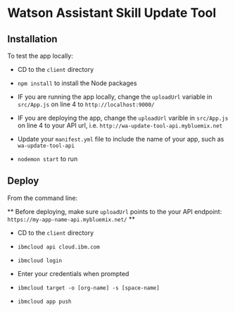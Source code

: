 # Watson Assistant Skill Update Tool

## Installation

To test the app locally:

- CD to the `client` directory

- `npm install` to install the Node packages

- IF you are running the app locally, change the `uploadUrl` variable in `src/App.js` on line 4 to `http://localhost:9000/`

- IF you are deploying the app, change the `uploadUrl` varible in `src/App.js` on line 4 to your API url, i.e. `http://wa-update-tool-api.mybluemix.net`

- Update your `manifest.yml` file to include the name of your app, such as `wa-update-tool-api`

- `nodemon start` to run

## Deploy

From the command line:

** Before deploying, make sure `uploadUrl` points to the your API endpoint: `https://my-app-name-api.mybluemix.net/` **

- CD to the `client` directory

- `ibmcloud api cloud.ibm.com`

- `ibmcloud login`

- Enter your credentials when prompted

- `ibmcloud target -o [org-name] -s [space-name]`

- `ibmcloud app push`